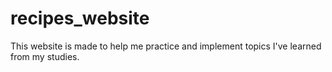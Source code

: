 # recipes_website
This website is made to help me practice and implement topics I've learned from my studies.